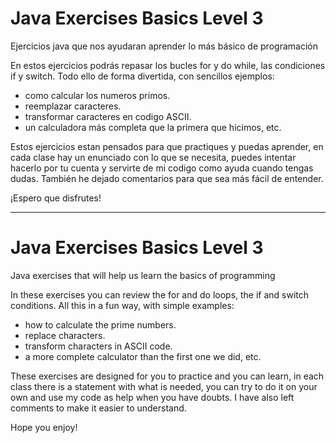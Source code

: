 # Java Exercises Basics Level 3
Ejercicios java que nos ayudaran aprender lo más básico de programación

En estos ejercicios podrás repasar los bucles for y do while, las condiciones if y switch. 
Todo ello de forma divertida, con sencillos ejemplos:
- como calcular los numeros primos.
- reemplazar caracteres.
- transformar caracteres en codigo ASCII.
- un calculadora más completa que la primera que hicimos, etc.

Estos ejercicios estan pensados para que practiques y puedas aprender, en cada clase hay un enunciado con lo que se necesita, puedes intentar hacerlo por tu cuenta y servirte de mi codigo como ayuda cuando tengas dudas.
También he dejado comentarios para que sea más fácil de entender.

¡Espero que disfrutes!

************************************************************************

# Java Exercises Basics Level 3

Java exercises that will help us learn the basics of programming

In these exercises you can review the for and do loops, the if and switch conditions. All this in a fun way, with simple examples:

- how to calculate the prime numbers.
- replace characters.
- transform characters in ASCII code.
- a more complete calculator than the first one we did, etc.

These exercises are designed for you to practice and you can learn, in each class there is a statement with what is needed, you can try to do it on your own and use my code as help when you have doubts. I have also left comments to make it easier to understand.

Hope you enjoy!
